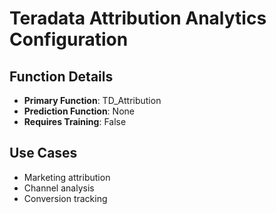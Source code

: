# Teradata Attribution Analytics Configuration

## Function Details
- **Primary Function**: TD_Attribution
- **Prediction Function**: None
- **Requires Training**: False

## Use Cases
- Marketing attribution
- Channel analysis
- Conversion tracking
